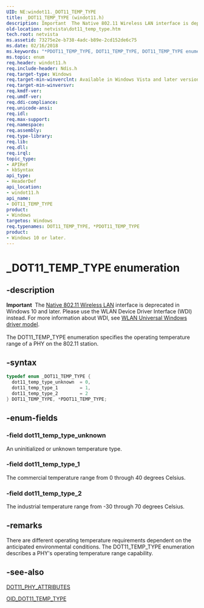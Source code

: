 ```yaml
---
UID: NE:windot11._DOT11_TEMP_TYPE
title: _DOT11_TEMP_TYPE (windot11.h)
description: Important  The Native 802.11 Wireless LAN interface is deprecated in Windows 10 and later.
old-location: netvista\dot11_temp_type.htm
tech.root: netvista
ms.assetid: 73275e2e-b738-4adc-b89e-2cd152de6c75
ms.date: 02/16/2018
ms.keywords: "*PDOT11_TEMP_TYPE, DOT11_TEMP_TYPE, DOT11_TEMP_TYPE enumeration [Network Drivers Starting with Windows Vista], Native_802.11_data_types_5b580f41-75a6-4d16-9ea5-cc3dc3622a84.xml, PDOT11_TEMP_TYPE, PDOT11_TEMP_TYPE enumeration pointer [Network Drivers Starting with Windows Vista], _DOT11_TEMP_TYPE, dot11_temp_type_1, dot11_temp_type_2, dot11_temp_type_unknown, netvista.dot11_temp_type, windot11/DOT11_TEMP_TYPE, windot11/PDOT11_TEMP_TYPE, windot11/dot11_temp_type_1, windot11/dot11_temp_type_2, windot11/dot11_temp_type_unknown"
ms.topic: enum
req.header: windot11.h
req.include-header: Ndis.h
req.target-type: Windows
req.target-min-winverclnt: Available in Windows Vista and later versions of the Windows operating   systems.
req.target-min-winversvr:
req.kmdf-ver:
req.umdf-ver:
req.ddi-compliance:
req.unicode-ansi:
req.idl:
req.max-support:
req.namespace:
req.assembly:
req.type-library:
req.lib:
req.dll:
req.irql:
topic_type:
- APIRef
- kbSyntax
api_type:
- HeaderDef
api_location:
- windot11.h
api_name:
- DOT11_TEMP_TYPE
product:
- Windows
targetos: Windows
req.typenames: DOT11_TEMP_TYPE, *PDOT11_TEMP_TYPE
product:
- Windows 10 or later.
---
```


# _DOT11_TEMP_TYPE enumeration


## -description


<div class="alert"><b>Important</b>  The <a href="https://msdn.microsoft.com/library/windows/hardware/ff560689">Native 802.11 Wireless LAN</a> interface is deprecated in Windows 10 and later. Please use the WLAN Device Driver Interface (WDI) instead. For more information about WDI, see <a href="https://msdn.microsoft.com/6EF92E34-7BC9-465E-B05D-2BCB29165A18">WLAN Universal Windows driver model</a>.</div><div> </div>The DOT11_TEMP_TYPE enumeration specifies the operating temperature range of a PHY on the 802.11
  station.


## -syntax


```cpp
typedef enum _DOT11_TEMP_TYPE {
  dot11_temp_type_unknown  = 0,
  dot11_temp_type_1        = 1,
  dot11_temp_type_2        = 2
} DOT11_TEMP_TYPE, *PDOT11_TEMP_TYPE;
```


## -enum-fields




### -field dot11_temp_type_unknown

An uninitialized or unknown temperature type.


### -field dot11_temp_type_1

The commercial temperature range from 0 through 40 degrees Celsius.


### -field dot11_temp_type_2

The industrial temperature range from -30 through 70 degrees Celsius.


## -remarks



There are different operating temperature requirements dependent on the anticipated environmental
    conditions. The DOT11_TEMP_TYPE enumeration describes a PHY's operating temperature range capability.




## -see-also

<a href="..\windot11\ns-windot11-dot11_phy_attributes.md">DOT11_PHY_ATTRIBUTES</a>



<a href="https://msdn.microsoft.com/library/windows/hardware/ff569431">OID_DOT11_TEMP_TYPE</a>



 

 


